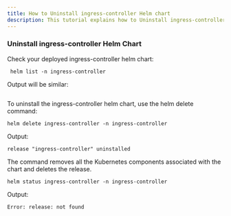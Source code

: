 ```yaml
---
title: How to Uninstall ingress-controller Helm chart 
description: This tutorial explains how to Uninstall ingress-controller helm chart
---
```


### Uninstall ingress-controller Helm Chart

Check your deployed ingress-controller helm chart:

```execute
 helm list -n ingress-controller
```

 Output will be similar:

```output

```

To uninstall the ingress-controller helm chart, use the helm delete command:

```execute
helm delete ingress-controller -n ingress-controller
```

Output:

```output
release "ingress-controller" uninstalled
```

The command removes all the Kubernetes components associated with the chart and deletes the release.

```execute
helm status ingress-controller -n ingress-controller
```

Output:

```
Error: release: not found
```

